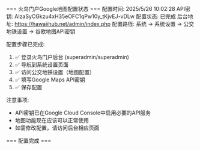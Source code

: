 
=== 火鸟门户Google地图配置状态 ===
配置时间: 2025/5/26 10:02:28
API密钥: AIzaSyCGkzu4xH35eOFC1qPw10y_tKjvEJ-vDLw
配置状态: 已完成
后台地址: https://hawaiihub.net/admin/index.php
配置路径: 系统 → 系统设置 → 公交地铁设置 → 谷歌地图API密钥

配置步骤已完成:
1. ✅ 登录火鸟门户后台 (superadmin/superadmin)
2. ✅ 导航到系统设置页面
3. ✅ 访问公交地铁设置（地图配置）
4. ✅ 填写Google Maps API密钥
5. ✅ 保存配置

注意事项:
- API密钥已在Google Cloud Console中启用必要的API服务
- 地图功能现在应该可以正常使用
- 如需修改配置，请访问后台相应页面

=== 配置完成 ===
